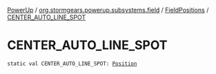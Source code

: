 [PowerUp](../../index.md) / [org.stormgears.powerup.subsystems.field](../index.md) / [FieldPositions](index.md) / [CENTER_AUTO_LINE_SPOT](./-c-e-n-t-e-r_-a-u-t-o_-l-i-n-e_-s-p-o-t.md)

# CENTER_AUTO_LINE_SPOT

`static val CENTER_AUTO_LINE_SPOT: `[`Position`](../../org.stormgears.powerup.subsystems.navigator/-position/index.md)